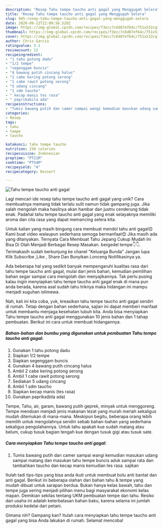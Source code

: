 ```yaml
---
description: "Resep Tahu tempe taucho anti gagal yang Menggugah Selera"
title: "Resep Tahu tempe taucho anti gagal yang Menggugah Selera"
slug: 945-resep-tahu-tempe-taucho-anti-gagal-yang-menggugah-selera
date: 2020-09-22T22:09:58.520Z
image: https://img-global.cpcdn.com/recipes/f3ecc7c6d87ef64c/751x532cq70/tahu-tempe-taucho-anti-gagal-foto-resep-utama.jpg
thumbnail: https://img-global.cpcdn.com/recipes/f3ecc7c6d87ef64c/751x532cq70/tahu-tempe-taucho-anti-gagal-foto-resep-utama.jpg
cover: https://img-global.cpcdn.com/recipes/f3ecc7c6d87ef64c/751x532cq70/tahu-tempe-taucho-anti-gagal-foto-resep-utama.jpg
author: Chris Garcia
ratingvalue: 3.1
reviewcount: 12
recipeingredient:
- "1 tahu potong dadu"
- "1/2 tempe"
- "segenggam buncis"
- "4 bawang putih cincang halus"
- "2 cabe kering potong serong"
- "1 cabe rawit potong serong"
- "5 udang cincang"
- "1 sdm taucho"
- " kecap manis tes rasa"
- " paprikabila ada"
recipeinstructions:
- "Tumis bawang putih dan camer sampai wangi kemudian masukan udang sampai matang dan masukan tahu tempe buncis aduk sampai rata dan tambahkan taucho dan kecap manis kemudian tes rasa. sajikan"
categories:
- Resep
tags:
- tahu
- tempe
- taucho

katakunci: tahu tempe taucho 
nutrition: 230 calories
recipecuisine: Indonesian
preptime: "PT21M"
cooktime: "PT54M"
recipeyield: "4"
recipecategory: Dessert

---
```



![Tahu tempe taucho anti gagal](https://img-global.cpcdn.com/recipes/f3ecc7c6d87ef64c/751x532cq70/tahu-tempe-taucho-anti-gagal-foto-resep-utama.jpg)

Lagi mencari ide resep tahu tempe taucho anti gagal yang unik? Cara membuatnya memang tidak terlalu sulit namun tidak gampang juga. Jika salah mengolah maka hasilnya akan hambar dan justru cenderung tidak enak. Padahal tahu tempe taucho anti gagal yang enak selayaknya memiliki aroma dan cita rasa yang dapat memancing selera kita.

Untuk kalian yang masih bingung cara membuat mendol tahu anti gagal😊 Kami buat video walaupun sederhana semoga bermanfaat😊 Jika masih ada yang ditanyakan. Ternyata Cara Membuat Tahu Jepang Cukup Mudah Ini Bisa Di Olah Menjadi Berbagai Resep Masakan. bergedel tempe👇👇. Terimakasih sudah berkunjung ke chanel &#34;Keluarga Bunda&#34; Jangan lupa Klik Subscribe ,Like , Share Dan Bunyikan Lonceng Notifikasinya ya.

Ada beberapa hal yang sedikit banyak mempengaruhi kualitas rasa dari tahu tempe taucho anti gagal, mulai dari jenis bahan, kemudian pemilihan bahan segar sampai cara mengolah dan menyajikannya. Tak perlu pusing kalau ingin menyiapkan tahu tempe taucho anti gagal enak di mana pun anda berada, karena asal sudah tahu triknya maka hidangan ini mampu menjadi suguhan istimewa.


Nah, kali ini kita coba, yuk, kreasikan tahu tempe taucho anti gagal sendiri di rumah. Tetap dengan bahan sederhana, sajian ini dapat memberi manfaat untuk membantu menjaga kesehatan tubuh kita. Anda bisa menyiapkan Tahu tempe taucho anti gagal menggunakan 10 jenis bahan dan 1 tahap pembuatan. Berikut ini cara untuk membuat hidangannya.

<!--inarticleads1-->

##### Bahan-bahan dan bumbu yang digunakan untuk pembuatan Tahu tempe taucho anti gagal:

1. Gunakan 1 tahu potong dadu
1. Siapkan 1/2 tempe
1. Siapkan segenggam buncis
1. Gunakan 4 bawang putih cincang halus
1. Ambil 2 cabe kering potong serong
1. Ambil 1 cabe rawit potong serong
1. Sediakan 5 udang cincang
1. Ambil 1 sdm taucho
1. Siapkan  kecap manis (tes rasa)
1. Gunakan  paprika(bila ada)


Tempe, Tahu, air, garam, bawang putih geprek, minyak untuk menggoreng. Tempe mendoan menjadi jenis makanan lezat yang murah meriah sekaligus mudah ditemukan di mana-mana. Meskipun begitu, beberapa orang lebih memilih untuk mengolahnya sendiri sebab bahan-bahan yang sederhana sekaligus pengolahannya. Untuk tahu apakah kue sudah matang atau belum, cukup tusuk bagian tengah kue dengan tusuk gigi atau tusuk sate. 

<!--inarticleads2-->

##### Cara menyiapkan Tahu tempe taucho anti gagal:

1. Tumis bawang putih dan camer sampai wangi kemudian masukan udang sampai matang dan masukan tahu tempe buncis aduk sampai rata dan tambahkan taucho dan kecap manis kemudian tes rasa. sajikan


Itulah tadi tips-tips yang bisa anda ikuti untuk membuat bolu anti bantat dan anti gagal. Berikut ini beberapa olahan dari bahan tahu &amp; tempe yang mudah dibuat untuk sarapan berdua. Bukan hanya kelas bawah, tahu dan tempe juga sering menjadi pilihan menu bagi masyarakat ekonomi kelas mapan. Demikian sekilas tentang UKM pembuatan tempe dan tahu. Resiko dari usaha ini adalah keterbatasan bahan baku, karena selama ini jumlah produksi kedelai dari petani. 

Gimana nih? Gampang kan? Itulah cara menyiapkan tahu tempe taucho anti gagal yang bisa Anda lakukan di rumah. Selamat mencoba!
